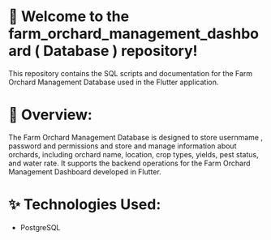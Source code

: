 # 🚀 Welcome to the farm_orchard_management_dashboard ( Database ) repository!


This repository contains the SQL scripts and documentation for the Farm Orchard Management Database used in the Flutter application.


# 🔧 Overview:

The Farm Orchard Management Database is designed to store usernmame , password and permissions and   store and manage information about orchards, including orchard name, location, crop types, yields, pest status, and water rate. It supports the backend operations for the Farm Orchard Management Dashboard developed in Flutter.

# ✨ Technologies Used:

* PostgreSQL


